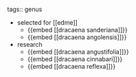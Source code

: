 tags:: genus

- selected for [[edme]]
	- {{embed [[dracaena sanderiana]]}}
	- {{embed [[dracaena angolensis]]}}
- research
	- {{embed [[dracaena angustifolia]]}}
	- {{embed [[dracaena cinnabari]]}}
	- {{embed [[dracaena reflexa]]}}